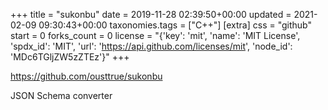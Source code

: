 +++
title = "sukonbu"
date = 2019-11-28 02:39:50+00:00
updated = 2021-02-09 09:30:43+00:00
taxonomies.tags = ["C++"]
[extra]
css = "github"
start = 0
forks_count = 0
license = "{'key': 'mit', 'name': 'MIT License', 'spdx_id': 'MIT', 'url': 'https://api.github.com/licenses/mit', 'node_id': 'MDc6TGljZW5zZTEz'}"
+++

<https://github.com/ousttrue/sukonbu>

JSON Schema converter

